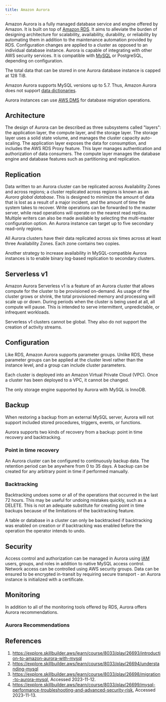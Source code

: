 ```yaml
---
title: Amazon Aurora
---
```

Amazon Aurora is a fully managed database service and engine offered by Amazon. It is built on top of [Amazon RDS](/aws/rds.html). It aims to alleviate the burden of designing architecture for scalability, availability, durability, or reliability by automating them in addition to the maintenance automation provided by RDS. Configuration changes are applied to a cluster as opposed to an individual database instance. Aurora is capable of integrating with other AWS security services. It is compatible with [MySQL](/databases/mysql.html) or PostgreSQL, depending on configuration.

The total data that can be stored in one Aurora database instance is capped at 128 TiB.

Amazon Aurora supports MySQL versions up to 5.7. Thus, Amazon Aurora does not support [data dictionaries](/databases/data_dictionary.html).

Aurora instances can use [AWS DMS](/aws/dms.html) for database migration operations.

## Architecture

The design of Aurora can be described as three subsystems called "layers": the application layer, the compute layer, and the storage layer. The storage layer uses a solid state volume, and manages the cluster capacity auto-scaling. The application layer exposes the data for consumption, and includes the AWS RDS Proxy feature. This layer manages authentication and authorization of data consumers. The compute layer manages the database engine and database features such as partitioning and replication.

## Replication

Data written to an Aurora cluster can be replicated across Availability Zones and across regions; a cluster replicated across regions is known as an *Aurora global database*. This is designed to minimize the amount of data that is lost as a result of a major incident, and the amount of time the system takes to recover. Write operations can be forwarded to the master server, while read operations will operate on the nearest read replica. Multiple writers can also be made available by selecting the multi-master configuration option. An Aurora instance can target up to five secondary read-only regions.

All Aurora clusters have their data replicated across six times across at least three Availability Zones. Each zone contains two copies.

Another strategy to increase availability in MySQL-compatible Aurora instances is to enable binary log-based replication to secondary clusters.

## Serverless v1

Amazon Aurora Serverless v1 is a feature of an Aurora cluster that allows compute for the cluster to be provisioned on-demand. As usage of the cluster grows or shrink, the total provisioned memory and processing will scale up or down. During periods when the cluster is being used at all, all compute will pause. This is intended to serve intermittent, unpredictable, or infrequent workloads.

Serverless v1 clusters cannot be global. They also do not support the creation of activity streams.

## Configuration

Like RDS, Amazon Aurora supports parameter groups. Unlike RDS, these parameter groups can be applied at the cluster level rather than the instance level, and a group can include cluster parameters.

Each cluster is deployed into an Amazon Virtual Private Cloud (VPC). Once a cluster has been deployed to a VPC, it cannot be changed.

The only storage engine supported by Aurora with MySQL is InnoDB.

## Backup

When restoring a backup from an external MySQL server, Aurora will not support included stored procedures, triggers, events, or functions.

Aurora supports two kinds of recovery from a backup: point in time recovery and backtracking.

### Point in time recovery

An Aurora cluster can be configured to continuously backup data. The retention period can be anywhere from 0 to 35 days. A backup can be created for any arbitrary point in time if performed manually.

### Backtracking

Backtracking undoes some or all of the operations that occurred in the last 72 hours. This may be useful for undoing mistakes quickly, such as a DELETE. This is not an adequate substitute for creating point in time backups because of the limitations of the backtracking feature.

A table or database in a cluster can only be backtracked if backtracking was enabled on creation or if backtracking was enabled before the operation the operator intends to undo.

## Security

Access control and authorization can be managed in Aurora using [IAM](/aws/iam.html) users, groups, and roles in addition to native MySQL access control. Network access can be controlled using AWS security groups. Data can be ensured to be encrypted in-transit by requiring secure transport - an Aurora instance is initialized with a certificate.

## Monitoring

In addition to all of the monitoring tools offered by RDS, Aurora offers Aurora recommendations.

### Aurora Recommendations

## References

1. <https://explore.skillbuilder.aws/learn/course/8033/play/26693/introduction-to-amazon-aurora-with-mysql>
2. <https://explore.skillbuilder.aws/learn/course/8033/play/26694/understanding-mysql>
3. <https://explore.skillbuilder.aws/learn/course/8033/play/26698/migration-to-aurora-mysql>, Accessed 2023-11-12.
4. <https://explore.skillbuilder.aws/learn/course/8033/play/26699/mysql-performance-troubleshooting-and-advanced-security-risk>, Accessed 2023-11-13.
